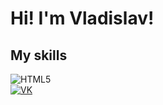 <div align="left">
  <h1>Hi! I'm Vladislav!</h1>
  <div id="skills">
   <h2>My skills</h2>
    <img src="https://img.shields.io/badge/HTML5-e34f26?logo=html5&logoColor=ffffff&style=for-the-badge" alt="HTML5">
  </div>
  <div id="contacts">
    <a href="https://vk.com/at_vlad"><img src="https://img.shields.io/badge/ВКОНТАКТЕ-0077ff?logo=vk&style=for-the-badge" alt="VK"></a>
  </div>
</div>  
